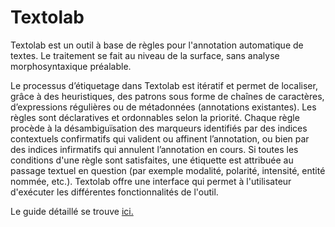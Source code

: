 # Textolab

Textolab est un outil à base de règles pour l'annotation automatique de textes. Le traitement se fait au niveau de la surface, sans analyse morphosyntaxique préalable.

Le processus d’étiquetage dans Textolab est itératif et permet de localiser, grâce à des heuristiques, des patrons sous forme de chaînes de caractères, d’expressions régulières ou de métadonnées (annotations existantes). Les règles sont déclaratives et ordonnables selon la priorité. Chaque règle procède à la désambiguïsation des marqueurs identifiés par des indices contextuels confirmatifs qui valident ou affinent l’annotation, ou bien par des indices infirmatifs qui annulent l’annotation en cours. Si toutes les conditions d'une règle sont satisfaites, une étiquette est attribuée au passage textuel en question (par exemple modalité, polarité, intensité, entité nommée, etc.).
Textolab offre une interface qui permet à l'utilisateur d'exécuter les différentes fonctionnalités de l'outil.

Le guide détaillé se trouve <a href="https://docs.google.com/document/d/e/2PACX-1vSypiNyWROYBjvc3LmsMTzLJZAw3zqjIJjnV7iV_i-ihisRfp_QMusgwZwCfPO3-vF2uX-nnZ_YsA6W/pub" target="_blank">ici.</a>

